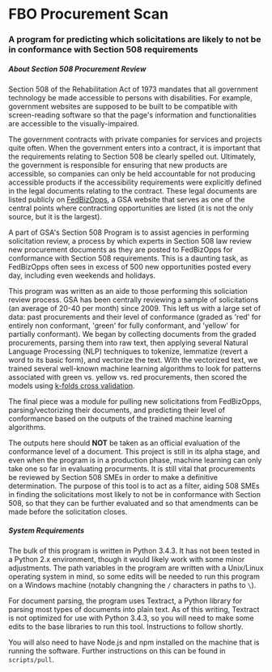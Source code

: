 # FBO Procurement Scan
### A program for predicting which solicitations are likely to not be in conformance with Section 508 requirements

##### About Section 508 Procurement Review
Section 508 of the Rehabilitation Act of 1973 mandates that all government technology be made accessible to persons with disabilities. For example, government websites are supposed to be built to be compatible with screen-reading software so that the page's information and functionalities are accessible to the visually-impaired.

The government contracts with private companies for services and projects quite often. When the government enters into a contract, it is important that the requirements relating to Section 508 be clearly spelled out. Ultimately, the government is responsible for ensuring that new products are accessible, so companies can only be held accountable for not producing accessible products if the accessibility requirements were explicitly defined in the legal documents relating to the contract. These legal documents are listed publicly on [FedBizOpps]('https://fbo.gov'), a GSA website that serves as one of the central points where contracting opportunities are listed (it is not the only source, but it is the largest). 

A part of GSA's Section 508 Program is to assist agencies in performing solicitation review, a process by which experts in Section 508 law review new procurement documents as they are posted to FedBizOpps for conformance with Section 508 requirements. This is a daunting task, as FedBizOpps often sees in excess of 500 new opportunities posted every day, including even weekends and holidays. 

This program was written as an aide to those performing this soliciation review process. GSA has been centrally reviewing a sample of solicitations (an average of 20-40 per month) since 2009. This left us with a large set of data: past procurements and their level of conformance (graded as 'red' for entirely non conformant, 'green' for fully conformant, and 'yellow' for partially conformant). We began by collecting documents from the graded procurements, parsing them into raw text, then applying several Natural Language Processing (NLP) techniques to tokenize, lemmatize (revert a word to its basic form), and vectorize the text. With the vectorized text, we trained several well-known machine learning algorithms to look for patterns associated with green vs. yellow vs. red procurements, then scored the models using [k-folds cross validation]('https://en.wikipedia.org/wiki/Cross-validation_(statistics)#k-fold_cross-validation'). 

The final piece was a module for pulling new solicitations from FedBizOpps, parsing/vectorizing their documents, and predicting their level of conformance based on the outputs of the trained machine learning algorithms. 

The outputs here should **NOT** be taken as an official evaluation of the conformance level of a document. This project is still in its alpha stage, and even when the program is in a production phase, machine learning can only take one so far in evaluating procurments. It is still vital that procurements be reviewed by Section 508 SMEs in order to make a definitive determination. The purpose of this tool is to act as a filter, aiding 508 SMEs in finding the solicitations most likely to not be in conformance with Section 508, so that they can be further evaluated and so that amendments can be made before the solicitation closes. 

##### System Requirements
The bulk of this program is written in Python 3.4.3. It has not been tested in a Python 2.x environment, though it would likely work with some minor adjustments. The path variables in the program are written with a Unix/Linux operating system in mind, so some edits will be needed to run this program on a Windows machine (notably changning the ```/``` characters in paths to ```\```).

For document parsing, the program uses Textract, a Python library for parsing most types of documents into plain text. As of this writing, Textract is not optimized for use with Python 3.4.3, so you will need to make some edits to the base libraries to run this tool. Instructions to follow shortly.

You will also need to have Node.js and npm installed on the machine that is running the software. Further instructions on this can be found in ```scripts/pull```.
